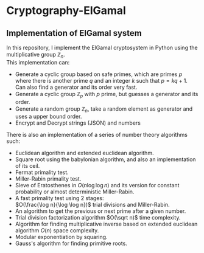 # Cryptography-ElGamal
## Implementation of ElGamal system

In this repository, I implement the ElGamal cryptosystem in Python using the multiplicative group $\mathbb{Z}_n$.  
This implementation can:
- Generate a cyclic group based on safe primes, which are primes $p$ where there is another prime $q$ and an integer $k$ such that $p = kq + 1$.  
Can also find a generator and its order very fast.
- Generate a cyclic group $\mathbb{Z}_p$ with $p$ prime, but guesses a generator and its order.
- Generate a random group $\mathbb{Z}_n$, take a random element as generator and uses a upper bound order.
- Encrypt and Decrypt strings (JSON) and numbers

There is also an implementation of a series of number theory algorithms such:
- Euclidean algorithm and extended euclidean algorithm.
- Square root using the babylonian algorithm, and also an implementation of its ceil.
- Fermat primality test.
- Miller-Rabin primality test.
- Sieve of Eratosthenes in $O(n \log \log n)$ and its version for constant probability or almost deterministic Miller-Rabin.
- A fast primality test using 2 stages:  
$O(\frac{\log n}{\log \log n})$ trial divisions and Miller-Rabin.
- An algorithm to get the previous or next prime after a given number.
- Trial division factorization algorithm $O(\sqrt n)$ time complexity.
- Algorithm for finding multiplicative inverse based on extended euclidean algorithm $O(n)$ space complexity.
- Modular exponentiation by squaring.
- Gauss's algorithm for finding primitive roots.
